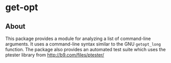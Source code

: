 # get-opt

## About

This package provides a module for analyzing a list of command-line
arguments. It uses a command-line syntax similar to the GNU ``getopt_long``
function. The package also provides an automated test suite which
uses the ptester library from http://b9.com/files/ptester/

